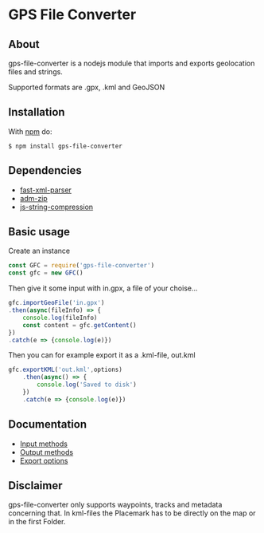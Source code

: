 # GPS File Converter

## About
gps-file-converter is a nodejs module that imports and exports geolocation files and strings.

Supported formats are .gpx, .kml and GeoJSON

## Installation

With [npm](https://www.npmjs.com/) do:

    $ npm install gps-file-converter

## Dependencies
- [fast-xml-parser](https://www.npmjs.com/package/fast-xml-parser)
- [adm-zip](https://www.npmjs.com/package/adm-zip)
- [js-string-compression](https://www.npmjs.com/package/js-string-compression) 

## Basic usage
Create an instance 

```javascript
const GFC = require('gps-file-converter')
const gfc = new GFC()
```
Then give it some input with in.gpx, a file of your choise...

```javascript
gfc.importGeoFile('in.gpx')
.then(async(fileInfo) => {
    console.log(fileInfo)
    const content = gfc.getContent()
})
.catch(e => {console.log(e)})
```

Then you can for example export it as a .kml-file, out.kml

```javascript
gfc.exportKML('out.kml',options)
    .then(async() => {
        console.log('Saved to disk')
    })
    .catch(e => {console.log(e)})
```

## Documentation
- [Input methods](docs/input.md)
- [Output methods](docs/output.md)
- [Export options](docs/options.md)

## Disclaimer
gps-file-converter only supports waypoints, tracks and metadata concerning that.
In kml-files the Placemark has to be directly on the map or in the first Folder.